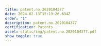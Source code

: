 ```yaml
---
title: patent.no.2020104377
date: 2024-02-13T15:19:26.634Z
order: "1"
description: patent.no.2020104377
certification: Patents
asset: static/img/patent.no.2020104377.pdf
show_toggle: true
---
```

